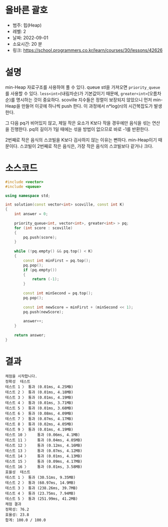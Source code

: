 
# 올바른 괄호
* 범주: 힙(Heap)
* 레벨: 2
* 날짜: 2022-09-01
* 소요시간: 20 분
* 링크: https://school.programmers.co.kr/learn/courses/30/lessons/42626

# 설명
min-Heap 자료구조를 사용하여 풀 수 있다. queue stl을 가져오면 `priority_queue`를 사용할 수 있다. `less<int>`(내림차순)가 기본값이기 때문에, `greater<int>`(오름차순)를 명시하는 것이 중요하다. scoville 지수들은 정렬이 보장되지 않았으니 먼저 min-Heap을 만들어 이곳에 하나씩 push 한다. 이 과정에서 n*log(n)의 시간복잡도가 발생한다.

그 다음 pq가 비어있지 않고, 제일 작은 요소가 K보다 작을 경우에만 음식을 섞는 연산을 진행한다. pq의 길이가 1일 때에는 섞을 방법이 없으므로 바로 -1를 반환한다.

2번째로 작은 음식의 스코빌을 K보다 검사하지 않는 이유는 뻔하다. min-Heap이기 때문이다. 스코빌이 2번째로 작은 음식은, 가장 작은 음식의 스코빌보다 같거나 크다.

# 소스코드
```cpp
#include <vector>
#include <queue>

using namespace std;

int solution(const vector<int> scoville, const int K)
{
    int answer = 0;
    
    priority_queue<int, vector<int>, greater<int> > pq;
    for (int score : scoville)
    {
        pq.push(score);
    }
    
    while (!pq.empty() && pq.top() < K)
    {
        const int minFirst = pq.top();        
        pq.pop();
        if (pq.empty())
        {
            return (-1);
        }
        
        const int minSecond = pq.top();
        pq.pop();
        
        const int newScore = minFirst + (minSecond << 1);
        pq.push(newScore);
        
        answer++;
    }
    
    return answer;
}
```

# 결과
```
채점을 시작합니다.
정확성  테스트
테스트 1 〉	통과 (0.01ms, 4.25MB)
테스트 2 〉	통과 (0.01ms, 4.18MB)
테스트 3 〉	통과 (0.01ms, 4.19MB)
테스트 4 〉	통과 (0.01ms, 3.71MB)
테스트 5 〉	통과 (0.01ms, 3.68MB)
테스트 6 〉	통과 (0.08ms, 4.09MB)
테스트 7 〉	통과 (0.07ms, 4.17MB)
테스트 8 〉	통과 (0.02ms, 4.05MB)
테스트 9 〉	통과 (0.01ms, 4.19MB)
테스트 10 〉	통과 (0.06ms, 4.1MB)
테스트 11 〉	통과 (0.04ms, 4.05MB)
테스트 12 〉	통과 (0.12ms, 4.16MB)
테스트 13 〉	통과 (0.07ms, 4.12MB)
테스트 14 〉	통과 (0.01ms, 4.13MB)
테스트 15 〉	통과 (0.09ms, 4.17MB)
테스트 16 〉	통과 (0.01ms, 3.58MB)
효율성  테스트
테스트 1 〉	통과 (30.51ms, 9.35MB)
테스트 2 〉	통과 (60.97ms, 14.9MB)
테스트 3 〉	통과 (238.26ms, 39.7MB)
테스트 4 〉	통과 (23.75ms, 7.94MB)
테스트 5 〉	통과 (251.99ms, 41.2MB)
채점 결과
정확성: 76.2
효율성: 23.8
합계: 100.0 / 100.0
```